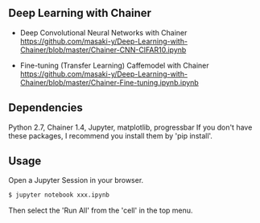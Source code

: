 ## Deep Learning with Chainer  

* Deep Convolutional Neural Networks with Chainer  
https://github.com/masaki-y/Deep-Learning-with-Chainer/blob/master/Chainer-CNN-CIFAR10.ipynb

* Fine-tuning (Transfer Learning) Caffemodel with Chainer  
https://github.com/masaki-y/Deep-Learning-with-Chainer/blob/master/Chainer-Fine-tuning.ipynb.ipynb

## Dependencies
Python 2.7, Chainer 1.4, Jupyter, matplotlib, progressbar
If you don't have these packages, I recommend you install them by 'pip install'.

## Usage
Open a Jupyter Session in your browser.
```sh
$ jupyter notebook xxx.ipynb
```
Then select the 'Run All' from the 'cell' in the top menu.
